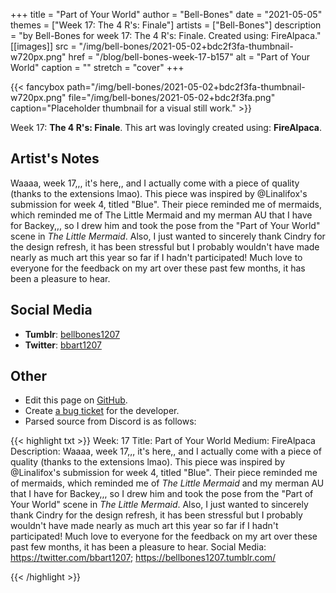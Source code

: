 +++
title =       "Part of Your World"
author =      "Bell-Bones"
date =        "2021-05-05"
themes =      ["Week 17: The 4 R's: Finale"]
artists =     ["Bell-Bones"]
description = "by Bell-Bones for week 17: The 4 R's: Finale. Created using: FireAlpaca."
[[images]]
      src = "/img/bell-bones/2021-05-02+bdc2f3fa-thumbnail-w720px.png"
      href = "/blog/bell-bones-week-17-b157"
      alt = "Part of Your World"
      caption = ""
      stretch = "cover"
+++

{{< fancybox path="/img/bell-bones/2021-05-02+bdc2f3fa-thumbnail-w720px.png" file="/img/bell-bones/2021-05-02+bdc2f3fa.png" caption="Placeholder thumbnail for a visual still work." >}}


Week 17: **The 4 R's: Finale**. This art was lovingly created using: **FireAlpaca**.

## Artist's Notes

Waaaa, week 17,,, it's here,, and I actually come with a piece of quality (thanks to the extensions lmao). This piece was inspired by @Linalifox's submission for week 4, titled "Blue". Their piece reminded me of mermaids, which reminded me of The Little Mermaid and my merman AU that I have for Backey,,, so I drew him and took the pose from the "Part of Your World" scene in *The Little Mermaid*. Also, I just wanted to sincerely thank Cindry for the design refresh, it has been stressful but I probably wouldn't have made nearly as much art this year so far if I hadn't participated! Much love to everyone for the feedback on my art over these past few months, it has been a pleasure to hear.

## Social Media

- **Tumblr**: <a href='https://bellbones1207.tumblr.com' target='_blank'>bellbones1207</a>
- **Twitter**: <a href='https://twitter.com/bbart1207' target='_blank'>bbart1207</a>

## Other

- Edit this page on [GitHub](https://github.com/teaminkling/web-refresh/edit/main/content/blog/bell-bones-week-17-b157.md).
- Create [a bug ticket](https://github.com/teaminkling/web-refresh/issues/new?assignees=&labels=bug&template=problem-report.md&title=) for the developer.
- Parsed source from Discord is as follows:

{{< highlight txt >}}
Week: 17
Title: Part of Your World
Medium: FireAlpaca
Description: Waaaa, week 17,,, it's here,, and I actually come with a piece of quality (thanks to the extensions lmao). This piece was inspired by @Linalifox's submission for week 4, titled "Blue". Their piece reminded me of mermaids, which reminded me of *The Little Mermaid* and my merman AU that I have for Backey,,, so I drew him and took the pose from the "Part of Your World" scene in *The Little Mermaid*. Also, I just wanted to sincerely thank Cindry for the design refresh, it has been stressful but I probably wouldn't have made nearly as much art this year so far if I hadn't participated! Much love to everyone for the feedback on my art over these past few months, it has been a pleasure to hear.
Social Media: https://twitter.com/bbart1207; https://bellbones1207.tumblr.com/


{{< /highlight >}}